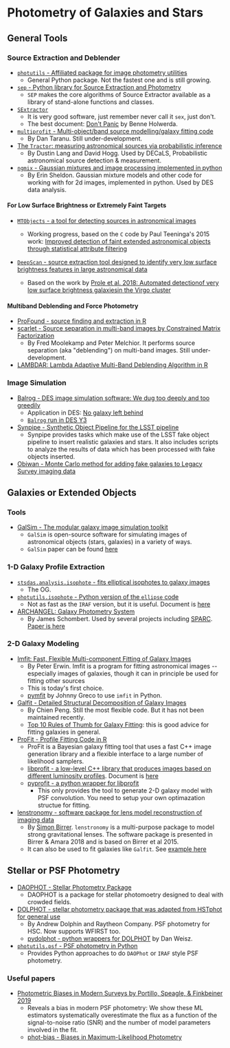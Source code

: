 # Photometry of Galaxies and Stars

## General Tools

### Source Extraction and Deblender

* [`photutils` - Affiliated package for image photometry utilities](https://github.com/astropy/photutils)
    * General Python package. Not the fastest one and is still growing.
* [`sep` - Python library for Source Extraction and Photometry](https://github.com/kbarbary/sep/blob/v1.0.x/docs/index.rst)
    * `SEP` makes the core algorithms of Source Extractor available as a library of stand-alone functions and classes.
* [`SExtractor`](http://www.astromatic.net/software/sextractor)
    * It is very good software, just remember never call it `sex`, just don't.
    * The best document: [Don't Panic](http://mensa.ast.uct.ac.za/~holwerda/SE/Welcome.html) by Benne Holwerda.
* [`multiprofit` - Multi-object/band source modelling/galaxy fitting code](https://github.com/lsst-dm/multiprofit)
    - By Dan Taranu. Still under-development.
* [The `Tractor`: measuring astronomical sources via probabilistic inference](https://github.com/dstndstn/tractor)
    * By Dustin Lang and David Hogg.  Used by DECaLS, Probabilistic astronomical source detection & measurement.
* [`ngmix` - Gaussian mixtures and image processing implemented in python](https://github.com/esheldon/ngmix)
    * By Erin Sheldon. Gaussian mixture models and other code for working with for 2d images, implemented in python. Used by DES data analysis.

#### For Low Surface Brightness or Extremely Faint Targets

* [`MTObjects` - a tool for detecting sources in astronomical images](https://github.com/CarolineHaigh/mtobjects)
    * Working progress, based on the `C` code by Paul Teeninga's 2015 work: [Improved detection of faint extended astronomical objects through statistical attribute filtering](http://fse.studenttheses.ub.rug.nl/12972/1/INF-BA-2015-P.D.Teeninga.pdf)

* [`DeepScan` - source extraction tool designed to identify very low surface brightness features in large astronomical data](https://github.com/danjampro/DeepScan)
    * Based on the work by [Prole et al. 2018: Automated detectionof very low surface brightness galaxiesin the Virgo cluster](https://academic.oup.com/mnras/article-abstract/478/1/667/4980941?redirectedFrom=fulltext)

#### Multiband Deblending and Force Photometry
* [ProFound - source finding and extraction in R](https://github.com/asgr/ProFound)
* [scarlet - Source separation in multi-band images by Constrained Matrix Factorization](https://github.com/fred3m/scarlet)
    - By Fred Moolekamp and Peter Melchior. It performs source separation (aka "deblending") on multi-band images. Still under-development.
* [LAMBDAR: Lambda Adaptive Multi-Band Deblending Algorithm in R](https://github.com/AngusWright/LAMBDAR)

### Image Simulation

* [Balrog - DES image simulation software: We dug too deeply and too greedily](https://github.com/emhuff/Balrog)
    - Application in DES: [No galaxy left behind](https://arxiv.org/abs/1507.08336)
    - [`Balrog` run in DES Y3](https://cdcvs.fnal.gov/redmine/projects/des/wiki/des_balrog_y3)
* [Synpipe - Synthetic Object Pipeline for the LSST pipeline](https://github.com/lsst/synpipe)
    - Synpipe provides tasks which make use of the LSST fake object pipeline to insert realistic galaxies and stars. It also includes scripts to analyze the results of data which has been processed with fake objects inserted.
* [Obiwan - Monte Carlo method for adding fake galaxies to Legacy Survey imaging data](https://obiwan.readthedocs.io/en/latest/)

## Galaxies or Extended Objects

### Tools

* [GalSim - The modular galaxy image simulation toolkit](https://github.com/GalSim-developers/GalSim)
    - `GalSim` is open-source software for simulating images of astronomical objects (stars, galaxies) in a variety of ways.
    - `GalSim` paper can be found [here](http://adsabs.harvard.edu/abs/2015A%26C....10..121R)

### 1-D Galaxy Profile Extraction

* [`stsdas.analysis.isophote` - fits elliptical isophotes to galaxy images](http://stsdas.stsci.edu/cgi-bin/gethelp.cgi?ellipse)
    - The OG.
* [`photutils.isophote` - Python version of the `ellipse` code](https://github.com/astropy/photutils/tree/master/photutils/isophote)
    - Not as fast as the `IRAF` version, but it is useful. Document is [here](https://photutils.readthedocs.io/en/stable/isophote.html)
* [ARCHANGEL: Galaxy Photometry System](http://abyss.uoregon.edu/~js/archangel/)
    - By James Schombert. Used by several projects including [SPARC](http://astroweb.cwru.edu/SPARC/). [Paper is here](https://arxiv.org/abs/astro-ph/0703646)

### 2-D Galaxy Modeling

* [Imfit: Fast, Flexible Multi-component Fitting of Galaxy Images](https://www.mpe.mpg.de/~erwin/code/imfit/)
    - By Peter Erwin. Imfit is a program for fitting astronomical images -- especially images of galaxies, though it can in principle be used for fitting other sources
    - This is today's first choice.
    - [pymfit](https://github.com/johnnygreco/pymfit) by Johnny Greco to use `imfit` in Python.
* [Galfit - Detailed Structural Decomposition of Galaxy Images](https://users.obs.carnegiescience.edu/peng/work/galfit/galfit.html)
    - By Chien Peng. Still the most flexible code. But it has not been maintained recently.
    - [Top 10 Rules of Thumb for Galaxy Fitting](https://users.obs.carnegiescience.edu/peng/work/galfit/TOP10.html): this is good advice for fitting galaxies in general.
* [ProFit - Profile Fitting Code in R](https://github.com/ICRAR/ProFit)
    - ProFit is a Bayesian galaxy fitting tool that uses a fast C++ image generation library and a flexible interface to a large number of likelihood samplers.
    - [libprofit - a low-level C++ library that produces images based on different luminosity profiles](https://github.com/ICRAR/libprofit). Document is [here](https://libprofit.readthedocs.io/en/latest/)
    - [pyprofit - a python wrapper for libprofit](https://github.com/ICRAR/pyprofit)
        * This only provides the tool to generate 2-D galaxy model with PSF convolution. You need to setup your own optimazation structue for fitting.
* [lenstronomy - software package for lens model reconstruction of imaging data](https://github.com/sibirrer/lenstronomy)
    - By [Simon Birrer](http://www.astro.ucla.edu/~sibirrer/). `lenstronomy` is a multi-purpose package to model strong gravitational lenses. The software package is presented in Birrer & Amara 2018 and is based on Birrer et al 2015.
    - It can also be used to fit galaxies like `Galfit`. See [example here](https://github.com/sibirrer/lenstronomy_extensions/blob/master/lenstronomy_extensions/Notebooks/galfitting.ipynb)

## Stellar or PSF Photometry

* [DAOPHOT - Stellar Photometry Package](http://www.star.bris.ac.uk/~mbt/daophot/)
    - DAOPHOT is a package for stellar photomoetry designed to deal with crowded fields.
* [DOLPHOT - stellar photometry package that was adapted from HSTphot for general use](http://americano.dolphinsim.com/dolphot/)
    - By Andrew Dolphin and Raytheon Company. PSF photometry for HSC. Now supports WFIRST too.
    - [pydolphot - python wrappers for DOLPHOT](https://github.com/dweisz/pydolphot) by Dan Weisz.
* [`photutils.psf` - PSF photometry in Python](https://photutils.readthedocs.io/en/stable/psf.html)
    - Provides Python approaches to do `DAOPhot` or `IRAF` style PSF photometry.

### Useful papers

* [Photometric Biases in Modern Surveys by Portillo, Speagle, & Finkbeiner 2019](https://arxiv.org/pdf/1902.02374.pdf)
    - Reveals a bias in modern PSF photometry: We show these ML estimators systematically overestimate the flux as a function of the signal-to-noise ratio (SNR) and the number of model parameters involved in the fit.
    - [phot-bias - Biases in Maximum-Likelihood Photometry](https://github.com/joshspeagle/phot_bias)
